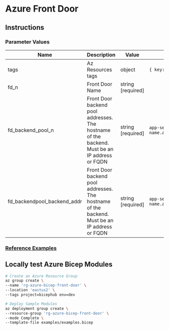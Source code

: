 # Azure Front Door

## Instructions

### Parameter Values

| Name                        | Description                                                                                   | Value             | Examples                             |
| --------------------------- | --------------------------------------------------------------------------------------------- | ----------------- | ------------------------------------ |
| tags                        | Az Resources tags                                                                             | object            | `{ key: value }`                     |
| fd_n                        | Front Door Name                                                                               | string [required] |                                      |
| fd_backend_pool_n | Front Door backend pool addresses. The hostname of the backend. Must be an IP address or FQDN | string [required] | `app-service-name.azurewebsites.net` |
| fd_backendpool_backend_addr | Front Door backend pool addresses. The hostname of the backend. Must be an IP address or FQDN | string [required] | `app-service-name.azurewebsites.net` |

### [Reference Examples][1]

## Locally test Azure Bicep Modules

```bash
# Create an Azure Resource Group
az group create \
--name 'rg-azure-bicep-front-door' \
--location 'eastus2' \
--tags project=bicephub env=dev

# Deploy Sample Modules
az deployment group create \
--resource-group 'rg-azure-bicep-front-door' \
--mode Complete \
--template-file examples/examples.bicep
```

[1]: ./examples/examples.bicep
